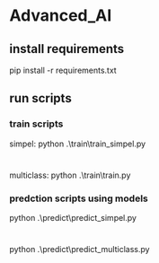 # Advanced_AI

## install requirements

pip install -r requirements.txt

## run scripts

### train scripts

simpel: python .\train\train_simpel.py

#

multiclass: python .\train\train.py

### predction scripts using models

python .\predict\predict_simpel.py

#

python .\predict\predict_multiclass.py
